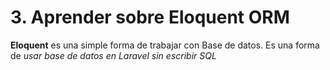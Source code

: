 # 3. Aprender sobre Eloquent ORM

**Eloquent** es una simple forma de trabajar con Base de datos. Es una forma de _usar base de datos en Laravel sin escribir SQL_

